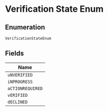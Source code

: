 
# Verification State Enum

## Enumeration

`VerificationStateEnum`

## Fields

| Name |
|  --- |
| `uNVERIFIED` |
| `iNPROGRESS` |
| `aCTIONREQUIRED` |
| `vERIFIED` |
| `dECLINED` |

